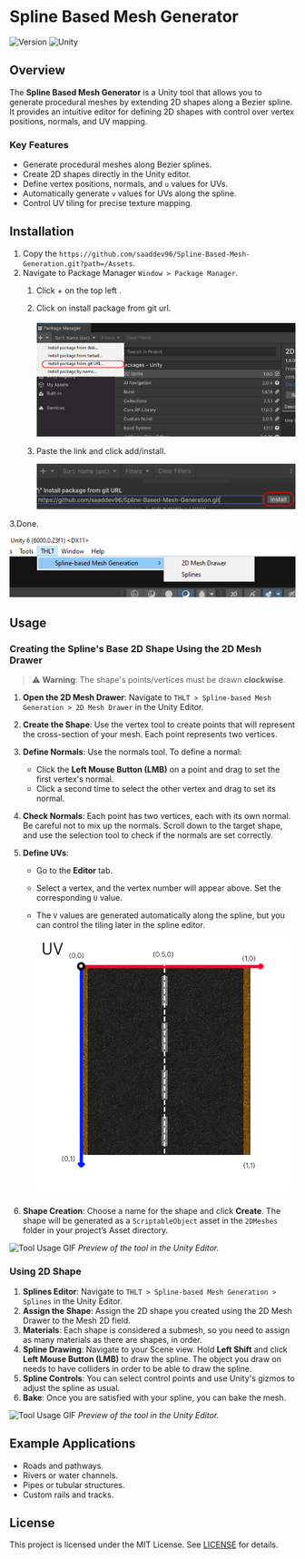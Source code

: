 # Spline Based Mesh Generator

![Version](https://img.shields.io/badge/version-1.0.0-blue)
![Unity](https://img.shields.io/badge/unity-2023.1%2B-green)

## Overview
The **Spline Based Mesh Generator** is a Unity tool that allows you to generate procedural meshes by extending 2D shapes along a Bezier spline. It provides an intuitive editor for defining 2D shapes with control over vertex positions, normals, and UV mapping.

### Key Features
- Generate procedural meshes along Bezier splines.
- Create 2D shapes directly in the Unity editor.
- Define vertex positions, normals, and `u` values for UVs.
- Automatically generate `v` values for UVs along the spline.
- Control UV tiling for precise texture mapping.

## Installation
1. Copy the `https://github.com/saaddev96/Spline-Based-Mesh-Generation.git?path=/Assets`. 
2. Navigate to Package Manager `Window > Package Manager`.
   1. Click + on the top left .
   3. Click on install package from git url.
      
      ![Install Screenshot](./Documentation/Images/PackageManager.png)
      
   5. Paste the link and click add/install.
      
      ![Install Screenshot](./Documentation/Images/install.png)
      
3.Done.

 ![Install Screenshot](./Documentation/Images/tools.png)
 
## Usage
### Creating the Spline's Base 2D Shape Using the 2D Mesh Drawer

> ⚠️ **Warning**: The shape's points/vertices must be drawn **clockwise**.

1. **Open the 2D Mesh Drawer**: Navigate to `THLT > Spline-based Mesh Generation > 2D Mesh Drawer` in the Unity Editor.
2. **Create the Shape**: Use the vertex tool to create points that will represent the cross-section of your mesh. Each point represents two vertices.
3. **Define Normals**: Use the normals tool. To define a normal:
   - Click the **Left Mouse Button (LMB)** on a point and drag to set the first vertex's normal.
   - Click a second time to select the other vertex and drag to set its normal.
4. **Check Normals**: Each point has two vertices, each with its own normal. Be careful not to mix up the normals. Scroll down to the target shape, and use the selection tool to check if the normals are set correctly.
5. **Define UVs**:
   - Go to the **Editor** tab.
   - Select a vertex, and the vertex number will appear above. Set the corresponding `U` value.  
   - The `V` values are generated automatically along the spline, but you can control the tiling later in the spline editor.
     
     ![Tool Usage Image](./Documentation/Images/uvs.png)
     
6. **Shape Creation**: Choose a name for the shape and click **Create**. The shape will be generated as a `ScriptableObject` asset in the `2DMeshes` folder in your project’s Asset directory.

![Tool Usage GIF](./Documentation/Images/ShapeDrawer.gif)
*Preview of the tool in the Unity Editor.*
### Using 2D Shape

1. **Splines Editor**: Navigate to `THLT > Spline-based Mesh Generation > Splines` in the Unity Editor.
2. **Assign the Shape**: Assign the 2D shape you created using the 2D Mesh Drawer to the Mesh 2D field.
3. **Materials**: Each shape is considered a submesh, so you need to assign as many materials as there are shapes, in order.
4. **Spline Drawing**: Navigate to your Scene view. Hold **Left Shift** and click **Left Mouse Button (LMB)** to draw the spline. The object you draw on needs to have colliders in order to be able to draw the spline.
5. **Spline Controls**: You can select control points and use Unity's gizmos to adjust the spline as usual.
6. **Bake**: Once you are satisfied with your spline, you can bake the mesh.

![Tool Usage GIF](./Documentation/Images/SplinesEditor.gif)
*Preview of the tool in the Unity Editor.*

## Example Applications
- Roads and pathways.
- Rivers or water channels.
- Pipes or tubular structures.
- Custom rails and tracks.


## License
This project is licensed under the MIT License. See [LICENSE](./LICENSE.md) for details.
